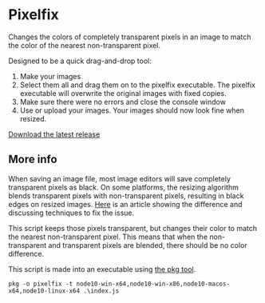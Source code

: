 # Pixelfix

Changes the colors of completely transparent pixels in an image to match the color of the nearest non-transparent pixel.

Designed to be a quick drag-and-drop tool:

1. Make your images
2. Select them all and drag them on to the pixelfix executable. The pixelfix executable will overwrite the original images with fixed copies.
3. Make sure there were no errors and close the console window
4. Use or upload your images. Your images should now look fine when resized.

[Download the latest release](https://github.com/Corecii/Transparent-Pixel-Fix/releases/latest)

## More info

When saving an image file, most image editors will save completely transparent pixels as black. On some platforms, the resizing algorithm blends transparent pixels with non-transparent pixels, resulting in black edges on resized images. [Here](http://www.adriancourreges.com/blog/2017/05/09/beware-of-transparent-pixels/) is an article showing the difference and discussing techniques to fix the issue.

This script keeps those pixels transparent, but changes their color to match the nearest non-transparent pixel. This means that when the non-transparent and transparent pixels are blended, there should be no color difference.

This script is made into an executable using [the pkg tool](https://www.npmjs.com/package/pkg).

`pkg -o pixelfix -t node10-win-x64,node10-win-x86,node10-macos-x64,node10-linux-x64 .\index.js`